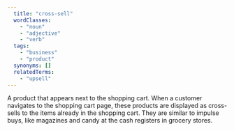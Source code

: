 ```yaml
---
  title: "cross-sell"
  wordClasses:
    - "noun"
    - "adjective"
    - "verb"
  tags:
    - "business"
    - "product"
  synonyms: []
  relatedTerms:
    - "upsell"
---
```

A product that appears next to the shopping cart. When a customer navigates to the shopping cart page, these products are displayed as cross-sells to the items already in the shopping cart. They are similar to impulse buys, like magazines and candy at the cash registers in grocery stores.
